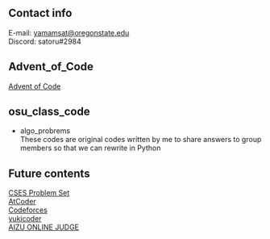 ## Contact info

E-mail: yamamsat@oregonstate.edu</br>
Discord: satoru#2984

## Advent_of_Code

[Advent of Code](https://adventofcode.com/)
## osu_class_code

* algo_probrems</br>
These codes are original codes written by me to share answers to group members so that we can rewrite in Python</br>


## Future contents

[CSES Problem Set](https://cses.fi/problemset/)</br>
[AtCoder](https://atcoder.jp/?lang=en)</br>
[Codeforces](https://codeforces.com/)</br>
[yukicoder](https://yukicoder.me/)</br>
[AIZU ONLINE JUDGE](https://onlinejudge.u-aizu.ac.jp/home)</br>
